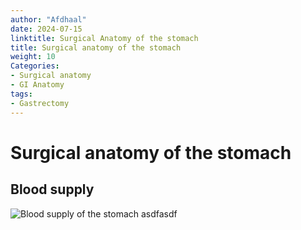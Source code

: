 ```yaml
---
author: "Afdhaal"
date: 2024-07-15
linktitle: Surgical Anatomy of the stomach
title: Surgical anatomy of the stomach
weight: 10
Categories:
- Surgical anatomy
- GI Anatomy
tags:
- Gastrectomy
---
```


# Surgical anatomy of the stomach

## Blood supply


![Blood supply of the stomach](https://d45jl3w9libvn.cloudfront.net/jaypee/static/books/9788184484564/Chapters/images/564-2.jpg)
asdfasdf

